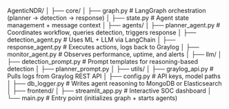 AgenticNDR/
│
├── core/
│   ├── graph.py                 # LangGraph orchestration (planner → detection → response)
│   ├── state.py                 # Agent state management + message context
│
├── agents/
│   ├── planner_agent.py         # Coordinates workflow, queries detection, triggers response
│   ├── detection_agent.py       # Uses ML + LLM via LangChain
│   ├── response_agent.py        # Executes actions, logs back to Graylog
│   ├── monitor_agent.py         # Observes performance, uptime, and alerts
│
├── llm/
│   ├── detection_prompt.py      # Prompt templates for reasoning-based detection
│   ├── planner_prompt.py
│
├── utils/
│   ├── graylog_api.py           # Pulls logs from Graylog REST API
│   ├── config.py                # API keys, model paths
│   ├── db_logger.py             # Writes agent reasoning to MongoDB or Elasticsearch
│
├── frontend/
│   ├── streamlit_app.py         # Interactive SOC dashboard
│
└── main.py                      # Entry point (initializes graph + starts agents)
